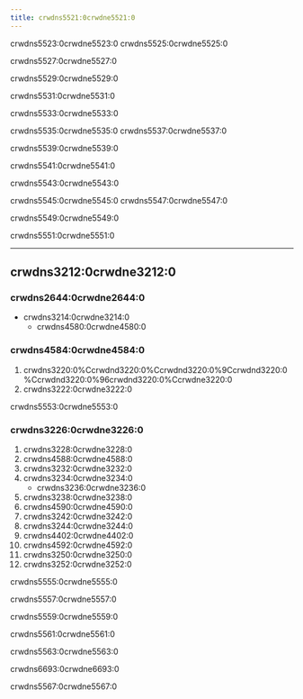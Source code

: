```yaml
---
title: crwdns5521:0crwdne5521:0
---
```


crwdns5523:0crwdne5523:0 crwdns5525:0crwdne5525:0

crwdns5527:0crwdne5527:0

crwdns5529:0crwdne5529:0

crwdns5531:0crwdne5531:0

crwdns5533:0crwdne5533:0

crwdns5535:0crwdne5535:0 crwdns5537:0crwdne5537:0

crwdns5539:0crwdne5539:0

crwdns5541:0crwdne5541:0

crwdns5543:0crwdne5543:0

crwdns5545:0crwdne5545:0 crwdns5547:0crwdne5547:0

crwdns5549:0crwdne5549:0

crwdns5551:0crwdne5551:0

***

## crwdns3212:0crwdne3212:0
### crwdns2644:0crwdne2644:0
- crwdns3214:0crwdne3214:0
   - crwdns4580:0crwdne4580:0

### crwdns4584:0crwdne4584:0
1. crwdns3220:0%Ccrwdnd3220:0%Ccrwdnd3220:0%9Ccrwdnd3220:0%Ccrwdnd3220:0%96crwdnd3220:0%Ccrwdne3220:0
1. crwdns3222:0crwdne3222:0

crwdns5553:0crwdne5553:0

### crwdns3226:0crwdne3226:0

1. crwdns3228:0crwdne3228:0
1. crwdns4588:0crwdne4588:0
1. crwdns3232:0crwdne3232:0
1. crwdns3234:0crwdne3234:0
   - crwdns3236:0crwdne3236:0
1. crwdns3238:0crwdne3238:0
1. crwdns4590:0crwdne4590:0
1. crwdns3242:0crwdne3242:0
1. crwdns3244:0crwdne3244:0
1. crwdns4402:0crwdne4402:0
1. crwdns4592:0crwdne4592:0
1. crwdns3250:0crwdne3250:0
1. crwdns3252:0crwdne3252:0

crwdns5555:0crwdne5555:0

crwdns5557:0crwdne5557:0

crwdns5559:0crwdne5559:0

crwdns5561:0crwdne5561:0

crwdns5563:0crwdne5563:0

crwdns6693:0crwdne6693:0

crwdns5567:0crwdne5567:0
